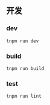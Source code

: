 ## 开发

### dev

```
tnpm run dev
```
### build

```
tnpm run build
```

### test

```
tnpm run lint
```
